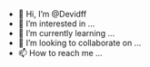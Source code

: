 - 👋 Hi, I’m @Devidff
- 👀 I’m interested in ...
- 🌱 I’m currently learning ...
- 💞️ I’m looking to collaborate on ...
- 📫 How to reach me ...

<!---
Devidff/Devidff is a ✨ special ✨ repository because its `README.md` (this file) appears on your GitHub profile.
You can click the Preview link to take a look at your changes.
--->
